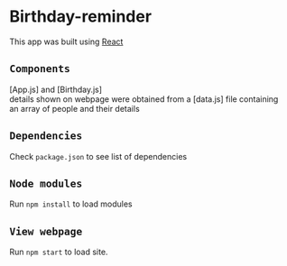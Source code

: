 # Birthday-reminder

This app was built using [React](https://reactjs.org)

## `Components`

[App.js] and [Birthday.js]\
details shown on webpage were obtained from a [data.js] file containing\
an array of people and their details

## `Dependencies`

Check `package.json` to see list of dependencies

## `Node modules`

Run `npm install` to load modules

## `View webpage`

Run `npm start` to load site.
